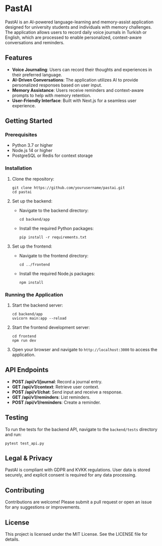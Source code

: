 # PastAI

PastAI is an AI-powered language-learning and memory-assist application designed for university students and individuals with memory challenges. The application allows users to record daily voice journals in Turkish or English, which are processed to enable personalized, context-aware conversations and reminders.

## Features

- **Voice Journaling**: Users can record their thoughts and experiences in their preferred language.
- **AI-Driven Conversations**: The application utilizes AI to provide personalized responses based on user input.
- **Memory Assistance**: Users receive reminders and context-aware prompts to help with memory retention.
- **User-Friendly Interface**: Built with Next.js for a seamless user experience.

## Getting Started

### Prerequisites

- Python 3.7 or higher
- Node.js 14 or higher
- PostgreSQL or Redis for context storage

### Installation

1. Clone the repository:
   ```
   git clone https://github.com/yourusername/pastai.git
   cd pastai
   ```

2. Set up the backend:
   - Navigate to the backend directory:
     ```
     cd backend/app
     ```
   - Install the required Python packages:
     ```
     pip install -r requirements.txt
     ```

3. Set up the frontend:
   - Navigate to the frontend directory:
     ```
     cd ../frontend
     ```
   - Install the required Node.js packages:
     ```
     npm install
     ```

### Running the Application

1. Start the backend server:
   ```
   cd backend/app
   uvicorn main:app --reload
   ```

2. Start the frontend development server:
   ```
   cd frontend
   npm run dev
   ```

3. Open your browser and navigate to `http://localhost:3000` to access the application.

## API Endpoints

- **POST /api/v1/journal**: Record a journal entry.
- **GET /api/v1/context**: Retrieve user context.
- **POST /api/v1/chat**: Send input and receive a response.
- **GET /api/v1/reminders**: List reminders.
- **POST /api/v1/reminders**: Create a reminder.

## Testing

To run the tests for the backend API, navigate to the `backend/tests` directory and run:
```
pytest test_api.py
```

## Legal & Privacy

PastAI is compliant with GDPR and KVKK regulations. User data is stored securely, and explicit consent is required for any data processing.

## Contributing

Contributions are welcome! Please submit a pull request or open an issue for any suggestions or improvements.

## License

This project is licensed under the MIT License. See the LICENSE file for details.